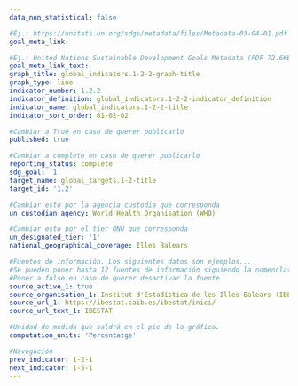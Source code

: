 ```yaml
---
data_non_statistical: false

#Ej.: https://unstats.un.org/sdgs/metadata/files/Metadata-03-04-01.pdf
goal_meta_link: 

#Ej.: United Nations Sustainable Development Goals Metadata (PDF 72.6KB)
goal_meta_link_text: 
graph_title: global_indicators.1-2-2-graph-title
graph_type: line
indicator_number: 1.2.2
indicator_definition: global_indicators.1-2-2-indicator_definition
indicator_name: global_indicators.1-2-2-title
indicator_sort_order: 01-02-02

#Cambiar a True en caso de querer publicarlo
published: true 

#Cambiar a complete en caso de querer publicarlo
reporting_status: complete
sdg_goal: '1'
target_name: global_targets.1-2-title
target_id: '1.2'

#Cambiar esto por la agencia custodia que corresponda
un_custodian_agency: World Health Organisation (WHO)

#Cambiar esto por el tier ONU que corresponda
un_designated_tier: '1'
national_geographical_coverage: Illes Balears

#Fuentes de información. Los siguientes datos son ejemplos...
#Se pueden poner hasta 12 fuentes de información siguiendo la nomenclatura source_active_N, source_organisation_N, etc.. siendo N un número del 1 al 12
#Poner a false en caso de querer desactivar la fuente
source_active_1: true
source_organisation_1: Institut d'Estadística de les Illes Balears (IBESTAT)
source_url_1: https://ibestat.caib.es/ibestat/inici/
source_url_text_1: IBESTAT

#Unidad de medida que saldrá en el pie de la gráfica.
computation_units: 'Percentatge'

#Navegación
prev_indicator: 1-2-1
next_indicator: 1-5-1
---
```


